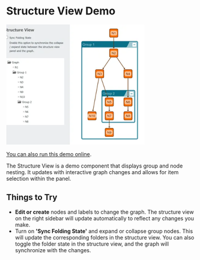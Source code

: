 <!--
 //////////////////////////////////////////////////////////////////////////////
 // @license
 // This file is part of yFiles for HTML.
 // Use is subject to license terms.
 //
 // Copyright (c) by yWorks GmbH, Vor dem Kreuzberg 28,
 // 72070 Tuebingen, Germany. All rights reserved.
 //
 //////////////////////////////////////////////////////////////////////////////
-->
# Structure View Demo

<img src="../../../doc/demo-thumbnails/structure-view.webp" alt="demo-thumbnail" height="320"/>

[You can also run this demo online](https://www.yworks.com/demos/view/structureview/).

The Structure View is a demo component that displays group and node nesting. It updates with interactive graph changes and allows for item selection within the panel.

## Things to Try

- **Edit or create** nodes and labels to change the graph. The structure view on the right sidebar will update automatically to reflect any changes you make.
- Turn on **'Sync Folding State'** and expand or collapse group nodes. This will update the corresponding folders in the structure view. You can also toggle the folder state in the structure view, and the graph will synchronize with the changes.
